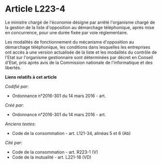 # Article L223-4

Le ministre chargé de l'économie désigne par arrêté l'organisme chargé de la gestion de la liste d'opposition au démarchage
téléphonique, après mise en concurrence, pour une durée fixée par voie réglementaire.

Les modalités de fonctionnement du mécanisme d'opposition au démarchage téléphonique, les conditions dans lesquelles les
entreprises ont accès à une version actualisée de la liste et les modalités du contrôle de l'Etat sur l'organisme
gestionnaire sont déterminées par décret en Conseil d'Etat, pris après avis de la Commission nationale de l'informatique et
des libertés.

**Liens relatifs à cet article**

_Codifié par_:

  - Ordonnance n°2016-301 du 14 mars 2016 - art.

_Créé par_:

  - Ordonnance n°2016-301 du 14 mars 2016 - art.

_Anciens textes_:

  - Code de la consommation - art. L121-34, alinéas 5 et 6 (Ab)

_Cité par_:

  - Code de la consommation - art. R223-1 (V)
  - Code de la mutualité - art. L221-18 (VD)
